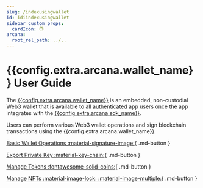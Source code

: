 ```yaml
---
slug: /indexusingwallet
id: idiindexusingwallet
sidebar_custom_props:
  cardIcon: 📺
arcana:
  root_rel_path: ../..
---
```


# {{config.extra.arcana.wallet_name}} User Guide

The [{{config.extra.arcana.wallet_name}}]({{page.meta.arcana.root_rel_path}}/concepts/anwallet/index.md) is an embedded, non-custodial Web3 wallet that is available to all authenticated app users once the app integrates with the [{{config.extra.arcana.sdk_name}}]({{page.meta.arcana.root_rel_path}}/concepts/authsdk.md). 

Users can perform various Web3 wallet operations and sign blockchain transactions using the {{config.extra.arcana.wallet_name}}.

[Basic Wallet Operations :material-signature-image:](../../howto/wallet_ui.md){ .md-button }

[Export Private Key :material-key-chain:](../../howto/wallet_exkey.md){ .md-button }

[Manage Tokens :fontawesome-solid-coins:](../../howto/wallet_manage_tokens.md){ .md-button }

[Manage NFTs :material-image-lock: :material-image-multiple:](../../howto/wallet_manage_nft.md){ .md-button }